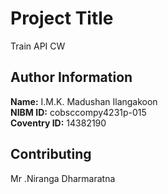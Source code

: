 # Project Title
Train API CW
## Author Information

**Name:** I.M.K. Madushan Ilangakoon  
**NIBM ID:** cobsccompy4231p-015  
**Coventry ID:** 14382190

## Contributing

Mr .Niranga Dharmaratna
